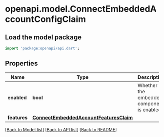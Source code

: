 # openapi.model.ConnectEmbeddedAccountConfigClaim

## Load the model package
```dart
import 'package:openapi/api.dart';
```

## Properties
Name | Type | Description | Notes
------------ | ------------- | ------------- | -------------
**enabled** | **bool** | Whether the embedded component is enabled. | 
**features** | [**ConnectEmbeddedAccountFeaturesClaim**](ConnectEmbeddedAccountFeaturesClaim.md) |  | 

[[Back to Model list]](../README.md#documentation-for-models) [[Back to API list]](../README.md#documentation-for-api-endpoints) [[Back to README]](../README.md)


